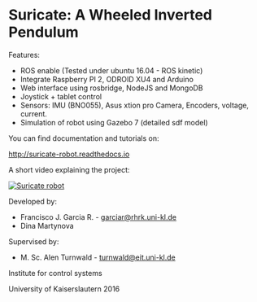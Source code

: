# Suricate: A Wheeled Inverted Pendulum

Features:

- ROS enable (Tested under ubuntu 16.04 - ROS kinetic)
- Integrate Raspberry PI 2, ODROID XU4 and Arduino
- Web interface using rosbridge, NodeJS and MongoDB
- Joystick + tablet control
- Sensors: IMU (BNO055), Asus xtion pro Camera, Encoders, voltage, current.
- Simulation of robot using Gazebo 7 (detailed sdf model)

You can find documentation and tutorials on:

http://suricate-robot.readthedocs.io

A short video explaining the project:

[![Suricate robot](http://img.youtube.com/vi/Nd9sih3DkKQ/0.jpg)](https://www.youtube.com/watch?v=Nd9sih3DkKQ "Suricate robot")

Developed by:

- Francisco J. Garcia R. - garciar@rhrk.uni-kl.de
- Dina Martynova

Supervised by:
- M. Sc. Alen Turnwald - turnwald@eit.uni-kl.de 


Institute for control systems

University of Kaiserslautern 2016
